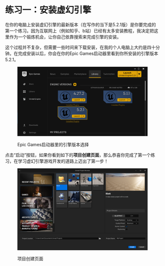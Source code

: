 # 练习一：安装虚幻引擎

在你的电脑上安装虚幻引擎的最新版本（在写作的当下是5.2.1版）是你要完成的第一个练习。因为互联网上（例如知乎、b站）已经有太多安装教程，我决定把这里作为一个锻炼机会，让你自己依靠搜索来完成引擎的安装。

这个过程并不复杂，但需要一些时间来下载安装，在我的个人电脑上大约是四十分钟。在完成安装以后，你会在你的Epic Games启动器里看到你所安装的引擎版本5.2.1。

<figure><img src=".gitbook/assets/image (1) (1) (1) (1) (1).png" alt=""><figcaption><p>Epic Games启动器里的引擎版本选择</p></figcaption></figure>

点击“启动”按钮，如果你看到如下的**项目创建页面**，那么恭喜你完成了第一个练习，在学习虚幻引擎游戏开发的道路上迈出了第一步！

<figure><img src=".gitbook/assets/image (2) (1) (1) (1).png" alt=""><figcaption><p>项目创建页面</p></figcaption></figure>
